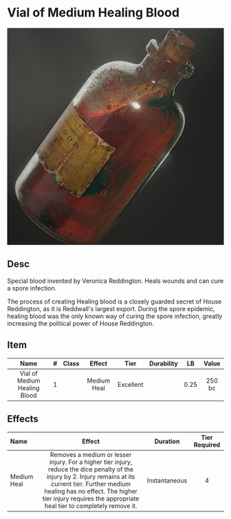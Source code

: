 # Vial of Medium Healing Blood

![Copyright](./../VialOfMinorHealingBlood/VialOfHealingBlood.png)

## Desc

Special blood invented by Veronica Reddington. Heals wounds and can cure a spore infection.

The process of creating Healing blood is a closely guarded secret of House Reddington, as it is Reddwall's largest export. During the spore epidemic, healing blood was the only known way of curing the spore infection, greatly increasing the political power of House Reddington.

## Item

|             Name             | # | Class |   Effect   |   Tier   | Durability |  LB  | Value |
| :--------------------------: | :-: | :---: | :---------: | :-------: | :--------: | :--: | :----: |
| Vial of Medium Healing Blood | 1 |      | Medium Heal | Excellent |            | 0.25 | 250 bc |

## Effects

| Name        |                                                                                                                                 Effect                                                                                                                                 |   Duration   | Tier Required |
| :---------- | :--------------------------------------------------------------------------------------------------------------------------------------------------------------------------------------------------------------------------------------------------------------------: | :-----------: | :-----------: |
| Medium Heal | Removes a medium or lesser injury. For a higher tier injury, reduce the dice penalty of the injury by 2. Injury remains at its current tier. Further medium healing  has no effect. The higher tier injury requires the appropriate heal tier to completely remove it. | Instantaneous |       4       |
